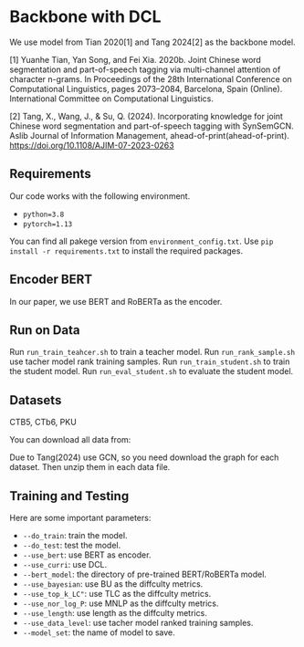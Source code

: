 # Backbone with DCL

We use model from Tian 2020[1] and Tang 2024[2] as the backbone model.

[1] Yuanhe Tian, Yan Song, and Fei Xia. 2020b. Joint Chinese word segmentation and part-of-speech tagging via multi-channel attention of character n-grams. In Proceedings of the 28th International Conference on Computational Linguistics, pages 2073–2084, Barcelona, Spain (Online). International Committee on Computational Linguistics.

[2] Tang, X., Wang, J., & Su, Q. (2024). Incorporating knowledge for joint Chinese word segmentation and part-of-speech tagging with SynSemGCN. Aslib Journal of Information Management, ahead-of-print(ahead-of-print). https://doi.org/10.1108/AJIM-07-2023-0263

## Requirements

Our code works with the following environment.
* `python=3.8`
* `pytorch=1.13`

You can find all pakege version from `environment_config.txt`.
Use `pip install -r requirements.txt` to install the required packages.

## Encoder BERT

In our paper, we use BERT and RoBERTa as the encoder.

## Run on Data

Run `run_train_teahcer.sh` to train a teacher model.
Run `run_rank_sample.sh` use tacher model rank training samples.
Run `run_train_student.sh` to train the student model.
Run `run_eval_student.sh` to evaluate the student model.

## Datasets

CTB5, CTb6, PKU

You can download all data from:

Due to Tang(2024) use GCN, so you need download the graph for each dataset. Then unzip them in each data file.

## Training and Testing


Here are some important parameters:

* `--do_train`: train the model.
* `--do_test`: test the model.
* `--use_bert`: use BERT as encoder.
* `--use_curri`: use DCL.
* `--bert_model`: the directory of pre-trained BERT/RoBERTa model.
* `--use_bayesian`: use BU as the diffculty metrics.
* `--use_top_k_LC"`: use TLC as the diffculty metrics.
* `--use_nor_log_P`: use MNLP as the diffculty metrics.
* `--use_length`: use length as the diffculty metrics.
* `--use_data_level`: use tacher model ranked training samples.
* `--model_set`: the name of model to save.

